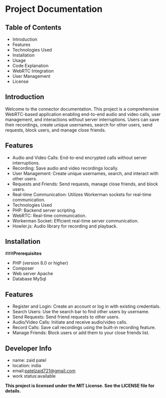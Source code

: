 # **Project Documentation**

## **Table of Contents**
* Introduction
* Features
* Technologies Used
* Installation
* Usage
* Code Explanation
* WebRTC Integration
* User Management
* License

## **Introduction**
Welcome to the connector documentation. This project is a comprehensive WebRTC-based application enabling end-to-end audio and video calls, user management, and interactions without server interruptions. Users can save their recordings, create unique usernames, search for other users, send requests, block users, and manage close friends.

## **Features**

* Audio and Video Calls: End-to-end encrypted calls without server interruptions.
* Recording: Save audio and video recordings locally.
* User Management: Create unique usernames, search, and interact with other users.
* Requests and Friends: Send requests, manage close friends, and block users.
* Real-time Communication: Utilizes Workerman sockets for real-time communication.
* Technologies Used
* PHP: Backend server scripting.
* WebRTC: Real-time communication.
* Workerman Socket: Efficient real-time server communication.
* Howler.js: Audio library for recording and playback.

## **Installation**

###**Prerequisites**
* PHP (version 8.0 or higher)
* Composer
* Web server Apache
* Database MySql

## **Features**

* Register and Login: Create an account or log in with existing credentials.
* Search Users: Use the search bar to find other users by username.
* Send Requests: Send friend requests to other users.
* Audio/Video Calls: Initiate and receive audio/video calls.
* Record Calls: Save call recordings using the built-in recording feature.
* Manage Friends: Block users or add them to your close friends list.

## **Developer Info**
* name: zaid patel
* location: india
* email:patelzaid721@gmail.com
* work status:available

**This project is licensed under the MIT License. See the LICENSE file for details.**
